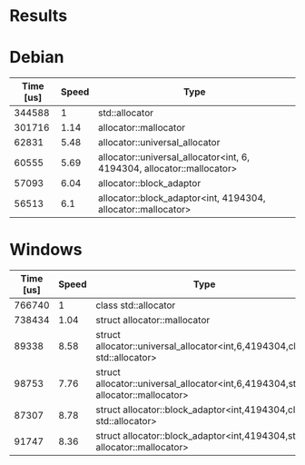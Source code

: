 Results
=======

# Debian

| Time [us] | Speed | Type
| --------- | ----- | ----
| 344588 | 1 | std::allocator<int>
| 301716 | 1.14 | allocator::mallocator<int>
| 62831 | 5.48 | allocator::universal_allocator<int>
| 60555 | 5.69 | allocator::universal_allocator<int, 6, 4194304, allocator::mallocator>
| 57093 | 6.04 | allocator::block_adaptor<int>
| 56513 | 6.1 | allocator::block_adaptor<int, 4194304, allocator::mallocator>

# Windows
| Time [us] | Speed | Type
| --------- | ----- | ----
766740 | 1 | class std::allocator<int>
738434 | 1.04 | struct allocator::mallocator<int>
89338 | 8.58 | struct allocator::universal_allocator<int,6,4194304,class std::allocator>
98753 | 7.76 | struct allocator::universal_allocator<int,6,4194304,struct allocator::mallocator>
87307 | 8.78 | struct allocator::block_adaptor<int,4194304,class std::allocator>
91747 | 8.36 | struct allocator::block_adaptor<int,4194304,struct allocator::mallocator>
